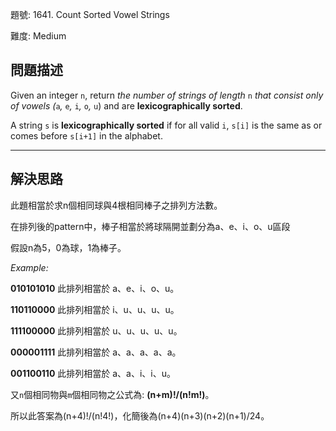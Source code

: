 題號: 1641. Count Sorted Vowel Strings

難度: Medium

## 問題描述
Given an integer `n`, return *the number of strings of length* `n` *that consist only of vowels (*`a`*,* `e`*,* `i`*,* `o`*,* `u`) and are **lexicographically sorted**.

A string `s` is **lexicographically sorted** if for all valid `i`, `s[i]` is the same as or comes before `s[i+1]` in the alphabet.

---
## 解決思路
此題相當於求n個相同球與4根相同棒子之排列方法數。

在排列後的pattern中，棒子相當於將球隔開並劃分為a、e、i、o、u區段

假設n為5，0為球，1為棒子。

*Example:*

**010101010** 此排列相當於 a、e、i、o、u。

**110110000** 此排列相當於 i、u、u、u、u。

**111100000** 此排列相當於 u、u、u、u、u。

**000001111** 此排列相當於 a、a、a、a、a。

**001100110** 此排列相當於 a、a、i、i、u。

又`n`個相同物與`m`個相同物之公式為: **(n+m)!/(n!m!)**。

所以此答案為(n+4)!/(n!4!)，化簡後為(n+4)(n+3)(n+2)(n+1)/24。
